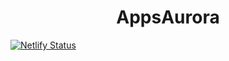 <!-- <p align="center">
  <a href="https://www.gatsbyjs.com/?utm_source=starter&utm_medium=readme&utm_campaign=minimal-starter-ts">
    <img alt="Gatsby" src="https://www.gatsbyjs.com/Gatsby-Monogram.svg" width="60" />
  </a>
</p> -->
<h1 align="center">
  AppsAurora
</h1>

[![Netlify Status](https://api.netlify.com/api/v1/badges/b779dacb-cb3a-403b-86a3-722a391598cb/deploy-status)](https://app.netlify.com/sites/appsaurora/deploys)
